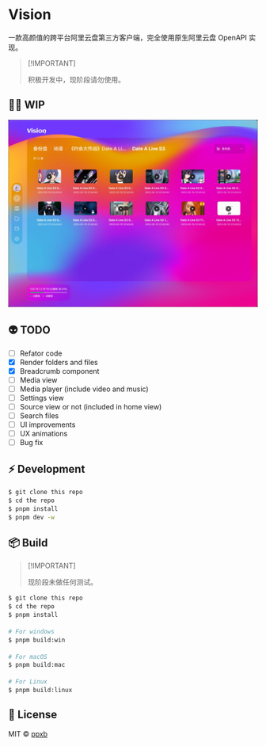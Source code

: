 # Vision

一款高颜值的跨平台阿里云盘第三方客户端，完全使用原生阿里云盘 OpenAPI 实现。

> \[!IMPORTANT]
>
> 积极开发中，现阶段请勿使用。

## 👋🏻 WIP

![](./screenshots/main.png)

## 👽 TODO

- [ ] Refator code
- [x] Render folders and files
- [x] Breadcrumb component
- [ ] Media view
- [ ] Media player (include video and music)
- [ ] Settings view
- [ ] Source view or not (included in home view)
- [ ] Search files
- [ ] UI improvements
- [ ] UX animations
- [ ] Bug fix

## ⚡️ Development

```bash
$ git clone this repo
$ cd the repo
$ pnpm install
$ pnpm dev -w
```

## 📦 Build

> \[!IMPORTANT]
>
> 现阶段未做任何测试。

```bash
$ git clone this repo
$ cd the repo
$ pnpm install

# For windows
$ pnpm build:win

# For macOS
$ pnpm build:mac

# For Linux
$ pnpm build:linux

```

## 📃 License

MIT © [ppxb](./LICENSE)
